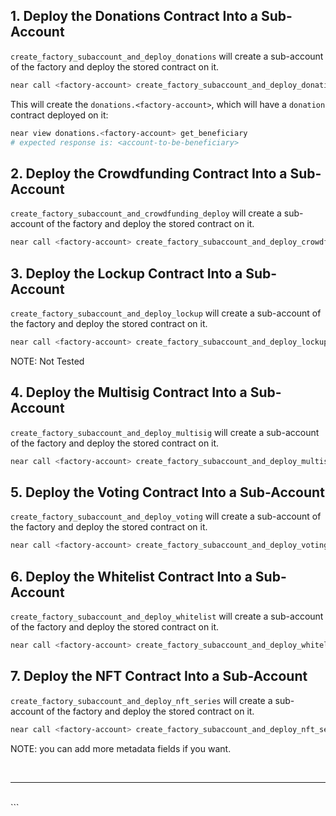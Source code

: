 ## 1. Deploy the Donations Contract Into a Sub-Account

`create_factory_subaccount_and_deploy_donations` will create a sub-account of the factory and deploy the
stored contract on it.

```bash
near call <factory-account> create_factory_subaccount_and_deploy_donations '{ "name": "donations", "beneficiary": "<account-to-be-beneficiary>"}' --deposit 1.24 --accountId <account-id> --gas 300000000000000
```

This will create the `donations.<factory-account>`, which will have a `donation` contract deployed on it:

```bash
near view donations.<factory-account> get_beneficiary
# expected response is: <account-to-be-beneficiary>
```

## 2. Deploy the Crowdfunding Contract Into a Sub-Account

`create_factory_subaccount_and_crowdfunding_deploy` will create a sub-account of the factory and deploy the
stored contract on it.

```bash
near call <factory-account> create_factory_subaccount_and_deploy_crowdfunding '{ "name": "crowdfunding", "owner": "<account-to-be-owner>"}' --deposit 10 --accountId <account-id> --gas 300000000000000
```

## 3. Deploy the Lockup Contract Into a Sub-Account

`create_factory_subaccount_and_deploy_lockup` will create a sub-account of the factory and deploy the
stored contract on it.

```bash
near call <factory-account> create_factory_subaccount_and_deploy_lockup '{"name": "lockup", "owner_account_id": ",account-to-be-owner", "lockup_duration": "0", "lockup_timestamp": "1535760000000000000", "release_duration": "126230400000000000", "transfers_information": {"TransfersEnabled": {"transfers_timestamp": "1602614338293769340"}}, "vesting_schedule": None, "staking_pool_whitelist_account_id": "<staking-pool-acount-id>", "foundation_account_id": "<foundation-account-id>"}' --deposit 1.24 --accountId <account-id> --gas 300000000000000
```

NOTE: Not Tested

## 4. Deploy the Multisig Contract Into a Sub-Account

`create_factory_subaccount_and_deploy_multisig` will create a sub-account of the factory and deploy the
stored contract on it.

```bash
near call <factory-account> create_factory_subaccount_and_deploy_multisig '{ "name": "multisig", "num_confirmations": <number-of-multisig-confirmations> }' --deposit 10 --accountId <account-id> --gas 300000000000000
```

## 5. Deploy the Voting Contract Into a Sub-Account

`create_factory_subaccount_and_deploy_voting` will create a sub-account of the factory and deploy the
stored contract on it.

```bash
near call <factory-account> create_factory_subaccount_and_deploy_voting '{ "name": "voting"}' --deposit 10 --accountId <account-id> --gas 300000000000000
```

## 6. Deploy the Whitelist Contract Into a Sub-Account

`create_factory_subaccount_and_deploy_whitelist` will create a sub-account of the factory and deploy the
stored contract on it.

```bash
near call <factory-account> create_factory_subaccount_and_deploy_whitelist '{ "name": "whitelist",  "foundation_account_id": "<foundation-account-id>"}' --deposit 10 --accountId <account-id> --gas 300000000000000
```

## 7. Deploy the NFT Contract Into a Sub-Account

`create_factory_subaccount_and_deploy_nft_series` will create a sub-account of the factory and deploy the
stored contract on it.

```bash
near call <factory-account> create_factory_subaccount_and_deploy_nft_series '{ "name": "nft-series", "owner_id": "<owner-id>", "metadata": {   "spec": "nft-1.0.0", "name": "NFT Series Contract", "symbol": "GOTEAM" }}' --deposit 10 --accountId <account-id> --gas 300000000000000
```

NOTE: you can add more metadata fields if you want.

<br>

---

<br>
```
